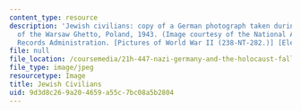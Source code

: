 ```yaml
---
content_type: resource
description: 'Jewish civilians: copy of a German photograph taken during the destruction
  of the Warsaw Ghetto, Poland, 1943. (Image courtesy of the National Archives and
  Records Administration. [Pictures of World War II (238-NT-282.)] [Electronic Records].)'
file: null
file_location: /coursemedia/21h-447-nazi-germany-and-the-holocaust-fall-2004/9d3d8c269a204659a55c7bc08a5b2804_21h-447f04.jpg
file_type: image/jpeg
resourcetype: Image
title: Jewish Civilians
uid: 9d3d8c26-9a20-4659-a55c-7bc08a5b2804
---
```

